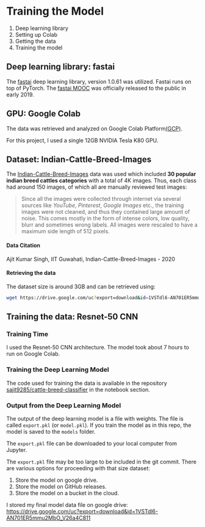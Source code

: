 # Training the Model

1.  Deep learning library
2.  Setting up Colab
3.  Getting the data
4.  Training the model 

## Deep learning library:  fastai
The [fastai](https://github.com/fastai/fastai) deep learning library, version 1.0.61 was utilized.  Fastai runs on top of PyTorch.   The [fastai MOOC](https://docs.fast.ai) was officially released to the public in early 2019.

## GPU:  Google Colab
The data was retrieved and analyzed on Google Colab Platform[(GCP)](https://colab.research.google.com/).  

For this project, I used a single 12GB NVIDIA Tesla K80 GPU.

## Dataset: Indian-Cattle-Breed-Images
The [Indian-Cattle-Breed-Images](https://drive.google.com/uc?export=download&id=1VSTdl6-AN701ER5mmu2MbO_V26a4C811) data was used which included **30 popular indian breed cattles categories** with a total of 4K images.  Thus, each class had around 150 images, of which all are manually reviewed test images:    
>Since all the images were collected through internet via several sources like *YouTube*, *Pinterest*, *Google Images* etc., the training images were not cleaned, and thus they contained large amount of noise. This comes mostly in the form of intense colors, low quality, blurr and sometimes wrong labels. All images were rescaled to have a maximum side length of 512 pixels.

#### Data Citation
Ajit Kumar Singh, IIT Guwahati, Indian-Cattle-Breed-Images - 2020


#### Retrieving the data
The dataset size is around 3GB and can be retrieved using:  
```bash
wget https://drive.google.com/uc?export=download&id=1VSTdl6-AN701ER5mmu2MbO_V26a4C811
```

## Training the data:  Resnet-50 CNN

### Training Time
I used the Resnet-50 CNN architecture.  The model took about 7 hours to run on Google Colab. 

### Training the Deep Learning Model
The code used for training the data is available in the repository [sajit9285/cattle-breed-classifier](https://github.com/sajit9285/cattle-breed-classifier-webapp) in the notebook section.

### Output from the Deep Learning Model
The output of the deep learning model is a file with weights.  The file is called `export.pkl` (or `model.pkl`).  If you train the model as in this repo, the model is saved to the `models` folder.  

The `export.pkl` file can be downloaded to your local computer from Jupyter.

The `export.pkl` file may be too large to be included in the git commit.  There are various options for proceeding with that size dataset:  
1.  Store the model on google drive.
2.  Store the model on GitHub releases.
3.  Store the model on a bucket in the cloud.  

I stored my final model data file on google drive: https://drive.google.com/uc?export=download&id=1VSTdl6-AN701ER5mmu2MbO_V26a4C811

 
